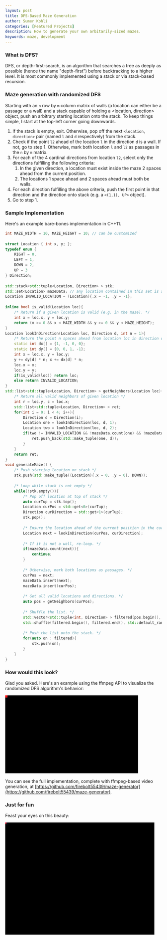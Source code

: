 ```yaml
---
layout: post
title: DFS-Based Maze Generation
author: Sumer Kohli
categories: [Featured Projects]
description: How to generate your own arbitarily-sized mazes.
keywords: maze, development
---
```


### What is DFS?
DFS, or depth-first-search, is an algorithm that searches a tree as deeply as possible (hence the name "depth-first") before backtracking to a higher level. It is most commonly implemented using a stack or via stack-based recursion.

### Maze generation with randomized DFS
Starting with an `n` row by `m` column matrix of walls (a location can either be a passage or a wall) and a stack capable of holding a <location, direction> object, push an arbitrary starting location onto the stack. To keep things simple, I start at the top-left corner going downwards.

1. If the stack is empty, exit. Otherwise, pop off the next `<location, direction>` pair (named `l` and `d` respectively) from the stack.
2. Check if the point `l2` ahead of the location `l` in the direction `d` is a wall. If not, go to step 1. Otherwise, mark both location `l` and `l2` as passages in the `n` by `m` matrix.
3. For each of the 4 cardinal directions from location `l2`, select only the directions fulfilling the following criteria:
    1. In the given direction, a location must exist inside the maze 2 spaces ahead from the current position.
    2. The locations 1 space ahead and 2 spaces ahead must both be walls.
4. For each direction fulfilling the above criteria, push the first point in that direction and the direction onto stack (e.g. a `<(1,1), UP>` object).
5. Go to step 1.


### Sample Implementation
Here's an example bare-bones implementation in C++11.

```c++
int MAZE_WIDTH = 10, MAZE_HEIGHT = 10; // can be customized

struct Location { int x, y; };
typedef enum {
    RIGHT = 0,
    LEFT = 1,
    DOWN = 2,
    UP = 3
} Direction;

std::stack<std::tuple<Location, Direction> > stk;
std::set<Location> mazeData; // any location contained in this set is a passage; any other location is a wall
Location INVALID_LOCATION = (Location){.x = -1, .y = -1};

inline bool is_valid(Location loc){
	/* Return if a given location is valid (e.g. in the maze). */
	int x = loc.x, y = loc.y;
	return (x >= 0 && x < MAZE_WIDTH && y >= 0 && y < MAZE_HEIGHT);
}
Location lookInDirection(Location loc, Direction d, int n = 1){
	/* Return the point n spaces ahead from location loc in direction d */
	static int dx[] = {1, -1, 0, 0};
	static int dy[] = {0, 0, 1, -1};
	int x = loc.x, y = loc.y;
	y += dy[d] * n; x += dx[d] * n;
	loc.x = x;
	loc.y = y;
	if(is_valid(loc)) return loc;
	else return INVALID_LOCATION;
}
std::list<std::tuple<Location, Direction> > getNeighbors(Location loc){
	/* Return all valid neighbors of given location */
	int r = loc.y, c = loc.x;
	std::list<std::tuple<Location, Direction> > ret;
	for(int i = 0; i < 4; i++){
		Direction d = Direction(i);
		Location one = lookInDirection(loc, d, 1);
		Location two = lookInDirection(loc, d, 2);
		if(two != INVALID_LOCATION && !mazeData.count(one) && !mazeData.count(two)){
		    ret.push_back(std::make_tuple(one, d));
		}
	}
	return ret;
}
void generateMaze() {
	/* Push starting location on stack */
	stk.push(std::make_tuple((Location){.x = 0, .y = 0}, DOWN));

	/* Loop while stack is not empty */
	while(!stk.empty()){
		/* Pop off location at top of stack */
		auto curTup = stk.top();
		Location curPos = std::get<0>(curTup);
		Direction curDirection = std::get<1>(curTup);
		stk.pop();

		/* Ensure the location ahead of the current position in the current direction is a wall */
		Location next = lookInDirection(curPos, curDirection);

		/* If it is not a wall, re-loop. */
		if(mazeData.count(next)){
		    continue;
		}

		/* Otherwise, mark both locations as passages. */
		curPos = next;
		mazeData.insert(next);
		mazeData.insert(curPos);

		/* Get all valid locations and directions. */
		auto pos = getNeighbors(curPos);

		/* Shuffle the list. */
		std::vector<std::tuple<int, Direction> > filtered(pos.begin(), pos.end());
		std::shuffle(filtered.begin(), filtered.end(), std::default_random_engine(rand()));

		/* Push the list onto the stack. */
		for(auto on : filtered){
		    stk.push(on);
		}
	}
}
```

### How would this look?
Glad you asked. Here's an example using the ffmpeg API to visualize the randomized DFS algorithm's behavior:

![DFS-based maze generation](https://github.com/firebolt55439/maze-generator/blob/master/assets/dfs-maze-generation.gif?raw=true)

You can see the full implementation, complete with ffmpeg-based video generation, at [https://github.com/firebolt55439/maze-generator](https://github.com/firebolt55439/maze-generator).

### Just for fun
Feast your eyes on this beauty:

![A Giant Maze](https://github.com/firebolt55439/maze-generator/blob/master/assets/dfs-big-maze.gif?raw=true)

